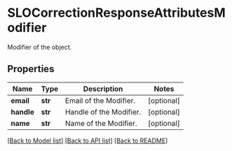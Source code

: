 # SLOCorrectionResponseAttributesModifier

Modifier of the object.

## Properties
Name | Type | Description | Notes
------------ | ------------- | ------------- | -------------
**email** | **str** | Email of the Modifier. | [optional] 
**handle** | **str** | Handle of the Modifier. | [optional] 
**name** | **str** | Name of the Modifier. | [optional] 

[[Back to Model list]](README.md#documentation-for-models) [[Back to API list]](README.md#documentation-for-api-endpoints) [[Back to README]](README.md)


